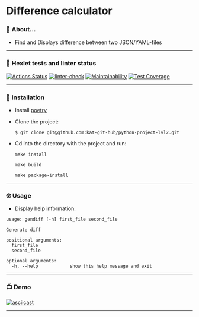 # **Difference calculator**

### :metal: **About...**
- Find and Displays difference between two JSON/YAML-files
----

### 🌚 **Hexlet tests and linter status**

[![Actions Status](https://github.com/kat-git-hub/python-project-lvl2/workflows/hexlet-check/badge.svg)](https://github.com/kat-git-hub/python-project-lvl2/actions)      [![linter-check](https://github.com/kat-git-hub/python-project-lvl2/actions/workflows/linter-check.yml/badge.svg)](https://github.com/kat-git-hub/python-project-lvl2/actions/workflows/linter-check.yml)      [![Maintainability](https://api.codeclimate.com/v1/badges/749fcc991f03e3b107b5/maintainability)](https://codeclimate.com/github/kat-git-hub/python-project-lvl2/maintainability)      [![Test Coverage](https://api.codeclimate.com/v1/badges/749fcc991f03e3b107b5/test_coverage)](https://codeclimate.com/github/kat-git-hub/python-project-lvl2/test_coverage)

----

### 🤔 **Installation**

- Install [poetry](https://python-poetry.org/docs/#installation)

- Clone the project:

  `$ git clone git@github.com:kat-git-hub/python-project-lvl2.git`

- Cd into the directory with the project and run:

  `make install`

  `make build`

  `make package-install`

----

### 🤓 **Usage**

- Display help information:

```$ gendiff -h
usage: gendiff [-h] first_file second_file

Generate diff

positional arguments:
  first_file
  second_file

optional arguments:
  -h, --help            show this help message and exit
```
----

### 📺 **Demo**

[![asciicast](https://asciinema.org/a/e4FnonBS4xfCOdbPf1lHdM8lZ.svg)](https://asciinema.org/a/e4FnonBS4xfCOdbPf1lHdM8lZ)

----
